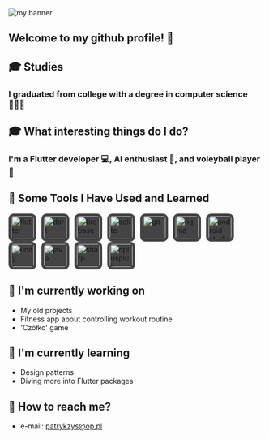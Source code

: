 <img src="https://github.com/user-attachments/assets/64833952-d7b4-42a8-9fca-6ae364bac9d0" alt="my banner">

## Welcome to my github profile! 👋

## 🎓 Studies
<h3>
I graduated from college with a degree in computer science 👨🏻‍💻
</h3> 

## 🎓 What interesting things do I do?
<h3>
I'm a Flutter developer 💻, AI enthusiast 🤖, and voleyball player 🏐
</h3> 

## 🚀 Some Tools I Have Used and Learned
<p align="left">
  <img src="https://github.com/user-attachments/assets/91d865fe-c8b0-4b7f-bf6e-c1f4254860d9" alt="flutter" width="45" height="45" style="padding: 5px; border-radius: 10px; margin-right: 6px; background-color: #444;"/>
  <img src="https://github.com/user-attachments/assets/a88e1ccc-0289-4a7c-b2f0-bd96869f9d3c" alt="dart" width="45" height="45" style="padding: 5px; border-radius: 10px; margin-right: 6px; background-color: #444;"/>
  <img src="https://github.com/user-attachments/assets/c90361d2-d26f-433b-8dde-a1517bd9256c" alt="firebase" width="45" height="45" style="padding: 5px; border-radius: 10px; margin-right: 6px; background-color: #444;"/>
  <img src="https://github.com/user-attachments/assets/9a95e133-d3f9-4cdc-9d97-57d08d155f9f" alt="sqlite" width="45" height="45" style="padding: 5px; border-radius: 10px; margin-right: 6px; background-color: #444;"/>
  <img src="https://github.com/user-attachments/assets/5f54f949-ef73-4a51-bbf8-5bf62096e915" alt="git" width="45" height="45" style="padding: 5px; border-radius: 10px; margin-right: 6px; background-color: #444;"/>
  <img src="https://github.com/user-attachments/assets/57087365-2aab-419d-a5b8-bf7d3eba3546" alt="figma" width="45" height="45" style="padding: 5px; border-radius: 10px; margin-right: 6px; background-color: #444;"/>
  <img src="https://github.com/user-attachments/assets/d68684d3-aec9-47c1-8384-1fe3460663f5" alt="android studio" width="45" height="45" style="padding: 5px; border-radius: 10px; margin-right: 6px; background-color: #444;"/>
  <img src="https://github.com/user-attachments/assets/f52bafba-dc17-4994-bc94-57a8f2063a32" alt="unity" width="45" height="45" style="padding: 5px; border-radius: 10px; margin-right: 6px; background-color: #444;"/>
  <img src="https://github.com/user-attachments/assets/dff3c47b-68e2-44ca-aaa5-8c30a2802a83" alt="java" width="45" height="45" style="padding: 5px; border-radius: 10px; margin-right: 6px; background-color: #444;"/>
  <img src="https://github.com/user-attachments/assets/196af12b-cb6c-4b66-ad0c-8333f87962b4" alt="sharp" width="45" height="45" style="padding: 5px; border-radius: 10px; margin-right: 6px; background-color: #444;"/>
  <img src="https://github.com/user-attachments/assets/bd39d021-a222-4736-b846-d4d1075c9c0f" alt="cplusplus" width="45" height="45" style="padding: 5px; border-radius: 10px; margin-right: 6px; background-color: #444;"/>
</p>


## 🔭 I'm currently working on

- My old projects
- Fitness app about controlling workout routine
- 'Czółko' game

## 🌱 I'm currently learning

- Design patterns
- Diving more into Flutter packages

## 📲 How to reach me?

- e-mail: patrykzys@op.pl


